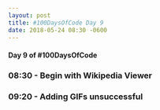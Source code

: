 ```yaml
---
layout: post
title: #100DaysOfCode Day 9
date: 2018-05-24 08:30 -0600
---
```


#### Day 9 of #100DaysOfCode

### 08:30 - Begin with Wikipedia Viewer

### 09:20 - Adding GIFs unsuccessful



